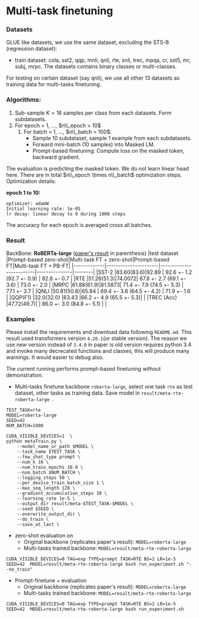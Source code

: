 # Multi-task finetuning

### Datasets
GLUE like datasets, we use the same dataset, excluding the STS-B (regression dataset): 
- train dataset: cola, sst2, qqp, mnli, qnli, rte, snli, 
            trec, mpqa, cr, sst5, mr, subj, mrpc. The datasets contains binary classes or multi-classes.

For testing on certain dataset (say qnli), we use all other 13 datasets as training data for multi-tasks finetuning.

### Algorithms:
1. Sub-sample $K=16$ samples per class from each datasets. Form subdatasets.
2. For epoch = 1, ..., $n\\_epoch = 10$
    1. For batch = 1, ..., $n\\_batch = 100$:
        - Sample 10 subdataset, sample 1 example from each subdatasets.
        - Forward mini-batch (10 samples) into Masked LM.
        - Prompt-based finetuning: Compute loss on the masked token, backward gradient. 

The evaluation is predicting the masked token. We do not learn linear head here. There are in total $n\\_epoch \times n\\_batch$ optimization steps.
Optimization details:

__epoch 1 to 10:__
```
optimizer: adamW
Initial learning rate: 1e-05
lr decay: linear decay to 0 during 1000 steps
```
The accuracy for each epoch is averaged cross all batches.

### Result
<!-- 100,10 for testing -->
BackBone: **RoBERTa-large**
([paper's result](https://arxiv.org/pdf/2012.15723.pdf) in parenthesis)
|test dataset |Prompt-based zero-shot|Multi-task FT + zero-shot|Prompt-based FT|Multi-task FT + PB-FT|
|-------------|----------------------|-------------------------|---------------|--------|
|SST-2        |83.60(83.6)|92.89  | 92.6 +- 1.2 (92.7 +- 0.9) | 92.8 +- 0.7 |
|RTE          |51.26(51.3)|74.0072| 67.8 +- 2.7 (69.1 +- 3.6) |  73.0 +- 2.0 |
|MRPC         |61.88(61.9)|81.5873| 71.4 +- 7.9 (74.5 +- 5.3) | 77.1 +- 3.7 |
|QNLI         |50.81(50.8)|65.84  | 69.4 +- 3.6 (64.5 +- 4.2) | 71.9 +- 1.6 |
|QQP(F1)      |32.0(32.0) |63.43  |66.2 +- 4.9 (65.5 +- 5.3)|  |
|TREC (Acc)   |47.72(49.7)|     | 86.0 +- 3.0 (84.8 +- 5.1) | |


### Examples
Please install the requirements and download data following `README.md`. This result used transformers version `4.26.1`(or stable version). The reason we use new version instead of `3.4.0` in paper is old version requires python 3.4 and invoke many decrecated functions and classes, this will produce many warnings. It would easier to debug also.

The current running performs prompt-based finetuning without demonstration.
* Multi-tasks finetune backbone ```roberta-large```, select one task ```rte``` as test dataset, other tasks as training data. Save model in ```result/meta-rte-roberta-large ```.
```
TEST_TASK=rte
MODEL=roberta-large
SEED=42
NUM_BATCH=1000

CUDA_VISIBLE_DEVICES=1  \
python metaTrain.py \
    --model_name_or_path $MODEL \
    --task_name $TEST_TASK \
    --few_shot_type prompt \
    --num_k 16 \
    --num_train_epochs 10.0 \
    --num_batch $NUM_BATCH \
    --logging_steps 50 \
    --per_device_train_batch_size 1 \
    --max_seq_length 128 \
    --gradient_accumulation_steps 10 \
    --learning_rate 1e-5 \
    --output_dir result/meta-$TEST_TASK-$MODEL \
    --seed $SEED \
    --overwrite_output_dir \
    --do_train \
    --save_at_last \
```

* zero-shot evaluation on
   - Original backbone (replicates paper's result): ```MODEL=roberta-large```
   - Multi-tasks trained backbone: ```MODEL=result/meta-rte-roberta-large```
```
CUDA_VISIBLE_DEVICES=0 TAG=exp TYPE=prompt TASK=RTE BS=2 LR=1e-5 SEED=42  MODEL=result/meta-rte-roberta-large bash run_experiment.sh "--no_train"
```

* Prompt-finetune + evaluation
  - Original backbone (replicates paper's result): ```MODEL=roberta-large```
  - Multi-tasks trained backbone: ```MODEL=result/meta-rte-roberta-large```
```
CUDA_VISIBLE_DEVICES=0 TAG=exp TYPE=prompt TASK=RTE BS=2 LR=1e-5 SEED=42  MODEL=result/meta-rte-roberta-large bash run_experiment.sh 
```
